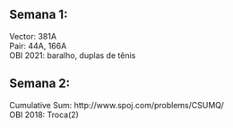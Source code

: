 <h2>Semana 1:</h2>
	Vector: 381A <br>
	Pair: 44A, 166A <br>
	OBI 2021: baralho, duplas de tênis

<h2>Semana 2:</h2>
	Cumulative Sum: http://www.spoj.com/problems/CSUMQ/ <br>
 	OBI 2018: Troca(2) <br>
 	
